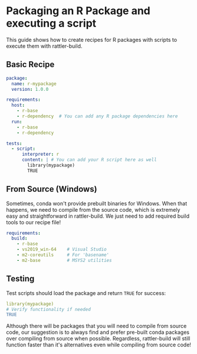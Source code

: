 # Packaging an R Package and executing a script

This guide shows how to create recipes for R packages with scripts to execute them with rattler-build.

## Basic Recipe

```yaml
package:
  name: r-mypackage
  version: 1.0.0

requirements:
  host:
    - r-base
    - r-dependency  # You can add any R package dependencies here
  run:
    - r-base
    - r-dependency

tests:
  - script:
      interpreter: r
      content: | # You can add your R script here as well
        library(mypackage)
        TRUE
```

## From Source (Windows)

Sometimes, conda won't provide prebuilt binaries for Windows. When that happens, we need to compile from the source code, which is extremely easy and straightforward in rattler-build. We just need to add required build tools to our recipe file!

```yaml
requirements:
  build:
    - r-base
    - vs2019_win-64    # Visual Studio
    - m2-coreutils     # For 'basename'
    - m2-base          # MSYS2 utilities
```

## Testing

Test scripts should load the package and return `TRUE` for success:

```yaml
library(mypackage)
# Verify functionality if needed
TRUE
```

Although there will be packages that you will need to compile from source code, our suggestion is to always find and prefer pre-built conda packages over compiling from source when possible. Regardless, rattler-build will still function faster than it's alternatives even while compiling from source code!
